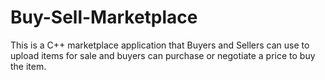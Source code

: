 # Buy-Sell-Marketplace

This is a C++ marketplace application that Buyers and Sellers can use to upload items for sale and buyers can purchase or negotiate a price to buy the item.
